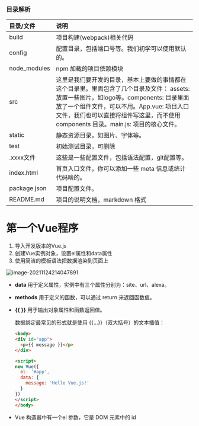 ### 目录解析

| 目录/文件    | 说明                                                         |
| :----------- | :----------------------------------------------------------- |
| build        | 项目构建(webpack)相关代码                                    |
| config       | 配置目录，包括端口号等。我们初学可以使用默认的。             |
| node_modules | npm 加载的项目依赖模块                                       |
| src          | 这里是我们要开发的目录，基本上要做的事情都在这个目录里。里面包含了几个目录及文件： assets: 放置一些图片，如logo等。components: 目录里面放了一个组件文件，可以不用。App.vue: 项目入口文件，我们也可以直接将组件写这里，而不使用 components 目录。main.js: 项目的核心文件。 |
| static       | 静态资源目录，如图片、字体等。                               |
| test         | 初始测试目录，可删除                                         |
| .xxxx文件    | 这些是一些配置文件，包括语法配置，git配置等。                |
| index.html   | 首页入口文件，你可以添加一些 meta 信息或统计代码啥的。       |
| package.json | 项目配置文件。                                               |
| README.md    | 项目的说明文档，markdown 格式                                |



# 第一个Vue程序

1. 导入开发版本的Vue.js
2. 创建Vue实例对象，设置el属性和data属性
3. 使用简洁的模板语法把数据渲染到页面上

![image-20211124214047891](C:\Users\Y_rachel\AppData\Roaming\Typora\typora-user-images\image-20211124214047891.png)

- **data** 用于定义属性，实例中有三个属性分别为：site、url、alexa。

- **methods** 用于定义的函数，可以通过 return 来返回函数值。

- **{{ }}** 用于输出对象属性和函数返回值。

  数据绑定最常见的形式就是使用 {{...}}（双大括号）的文本插值：

  ```html
  <body>
  <div id="app">
    <p>{{ message }}</p>
  </div>
  
  <script>
  new Vue({
    el: '#app',
    data: {
      message: 'Hello Vue.js!'
    }
  })
  </script>
  </body>
  ```

  

- Vue 构造器中有一个el 参数，它是 DOM 元素中的 id

